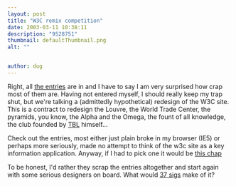 ```yaml
---
layout: post
title: "W3C remix competition"
date: 2003-03-11 10:38:11
description: "9528751"
thumbnail: defaultThumbnail.png
alt: ""


author: dug
---
```


<p>Right, all <a href="http://w3mix.web-graphics.com/">the entries</a> are in and I have to say I am very surprised how crap most of them are. Having not entered myself, I should really keep my trap shut, but we're talking a (admittedly hypothetical) redesign of the <span class="caps">W3C </span>site. This is a contract to redesign the Louvre, the World Trade Center, the pyramids, you know, the Alpha and the Omega, the fount of all knowledge, the club founded by <a href="http://www.w3.org/People/Berners-Lee/"><span class="caps">TBL</span></a> himself...</p>

<p>Check out the entries, most either just plain broke in my browser (IE5) or perhaps more seriously, made no attempt to think of the w3c site as a key information application. Anyway, if I had to pick one it would be <a href="http://www.martinrack.de/projekte/w3c/">this chap</a></p>

<p>To be honest, I'd rather they scrap the entries altogether and start again with some serious designers on board. What would <a href="http://www.37signals.com">37 sigs</a> make of it?</p>
